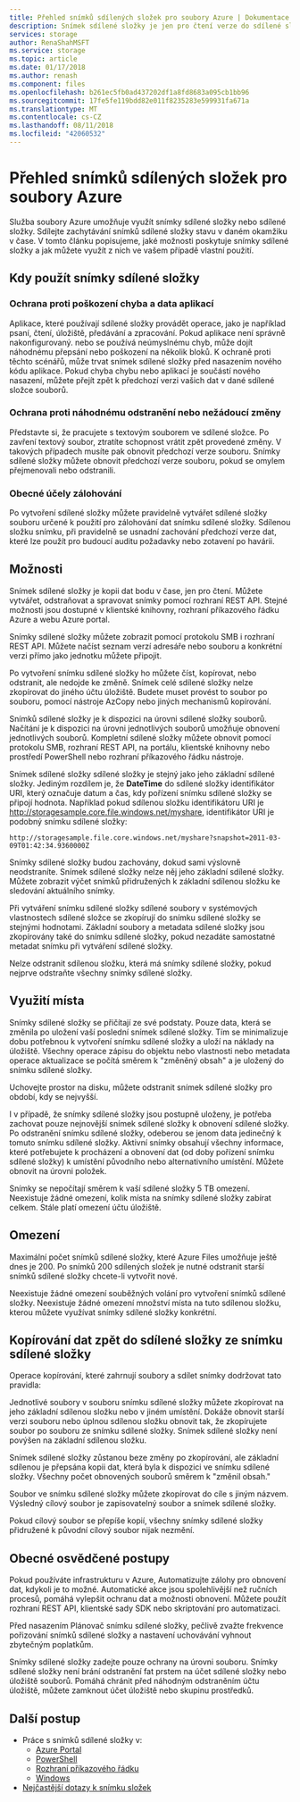 ```yaml
---
title: Přehled snímků sdílených složek pro soubory Azure | Dokumentace Microsoftu
description: Snímek sdílené složky je jen pro čtení verze do sdílené složky Azure Files, která je provedena v bodě v čase, jako způsob, jak zálohovat sdílenou složku.
services: storage
author: RenaShahMSFT
ms.service: storage
ms.topic: article
ms.date: 01/17/2018
ms.author: renash
ms.component: files
ms.openlocfilehash: b261ec5fb0ad437202df1a8fd8683a095cb1bb96
ms.sourcegitcommit: 17fe5fe119bdd82e011f8235283e599931fa671a
ms.translationtype: MT
ms.contentlocale: cs-CZ
ms.lasthandoff: 08/11/2018
ms.locfileid: "42060532"
---
```

# <a name="overview-of-share-snapshots-for-azure-files"></a>Přehled snímků sdílených složek pro soubory Azure 
Služba soubory Azure umožňuje využít snímky sdílené složky nebo sdílené složky. Sdílejte zachytávání snímků sdílené složky stavu v daném okamžiku v čase. V tomto článku popisujeme, jaké možnosti poskytuje snímky sdílené složky a jak můžete využít z nich ve vašem případě vlastní použití.

## <a name="when-to-use-share-snapshots"></a>Kdy použít snímky sdílené složky

### <a name="protection-against-application-error-and-data-corruption"></a>Ochrana proti poškození chyba a data aplikací
Aplikace, které používají sdílené složky provádět operace, jako je například psaní, čtení, úložiště, předávání a zpracování. Pokud aplikace není správně nakonfigurovaný. nebo se používá neúmyslnému chyb, může dojít náhodnému přepsání nebo poškození na několik bloků. K ochraně proti těchto scénářů, může trvat snímek sdílené složky před nasazením nového kódu aplikace. Pokud chyba chybu nebo aplikací je součástí nového nasazení, můžete přejít zpět k předchozí verzi vašich dat v dané sdílené složce souborů. 

### <a name="protection-against-accidental-deletions-or-unintended-changes"></a>Ochrana proti náhodnému odstranění nebo nežádoucí změny
Představte si, že pracujete s textovým souborem ve sdílené složce. Po zavření textový soubor, ztratíte schopnost vrátit zpět provedené změny. V takových případech musíte pak obnovit předchozí verze souboru. Snímky sdílené složky můžete obnovit předchozí verze souboru, pokud se omylem přejmenovali nebo odstranili.

### <a name="general-backup-purposes"></a>Obecné účely zálohování
Po vytvoření sdílené složky můžete pravidelně vytvářet sdílené složky souboru určené k použití pro zálohování dat snímku sdílené složky. Sdílenou složku snímku, při pravidelně se usnadní zachování předchozí verze dat, které lze použít pro budoucí auditu požadavky nebo zotavení po havárii.

## <a name="capabilities"></a>Možnosti
Snímek sdílené složky je kopii dat bodu v čase, jen pro čtení. Můžete vytvářet, odstraňovat a spravovat snímky pomocí rozhraní REST API. Stejné možnosti jsou dostupné v klientské knihovny, rozhraní příkazového řádku Azure a webu Azure portal. 

Snímky sdílené složky můžete zobrazit pomocí protokolu SMB i rozhraní REST API. Můžete načíst seznam verzí adresáře nebo souboru a konkrétní verzi přímo jako jednotku můžete připojit. 

Po vytvoření snímku sdílené složky ho můžete číst, kopírovat, nebo odstranit, ale nedojde ke změně. Snímek celé sdílené složky nelze zkopírovat do jiného účtu úložiště. Budete muset provést to soubor po souboru, pomocí nástroje AzCopy nebo jiných mechanismů kopírování.

Snímků sdílené složky je k dispozici na úrovni sdílené složky souborů. Načítání je k dispozici na úrovni jednotlivých souborů umožňuje obnovení jednotlivých souborů. Kompletní sdílené složky můžete obnovit pomocí protokolu SMB, rozhraní REST API, na portálu, klientské knihovny nebo prostředí PowerShell nebo rozhraní příkazového řádku nástroje.

Snímek sdílené složky sdílené složky je stejný jako jeho základní sdílené složky. Jediným rozdílem je, že **DateTime** do sdílené složky identifikátor URI, který označuje datum a čas, kdy pořízení snímku sdílené složky se připojí hodnota. Například pokud sdílenou složku identifikátoru URI je http://storagesample.core.file.windows.net/myshare, identifikátor URI je podobný snímku sdílené složky:
```
http://storagesample.file.core.windows.net/myshare?snapshot=2011-03-09T01:42:34.9360000Z
```

Snímky sdílené složky budou zachovány, dokud sami výslovně neodstraníte. Snímek sdílené složky nelze něj jeho základní sdílené složky. Můžete zobrazit výčet snímků přidružených k základní sdílenou složku ke sledování aktuálního snímky. 

Při vytváření snímku sdílené složky sdílené soubory v systémových vlastnostech sdílené složce se zkopírují do snímku sdílené složky se stejnými hodnotami. Základní soubory a metadata sdílené složky jsou zkopírovány také do snímku sdílené složky, pokud nezadáte samostatné metadat snímku při vytváření sdílené složky.

Nelze odstranit sdílenou složku, která má snímky sdílené složky, pokud nejprve odstraňte všechny snímky sdílené složky.

## <a name="space-usage"></a>Využití místa 
Snímky sdílené složky se přičítají ze své podstaty. Pouze data, která se změnila po uložení vaší poslední snímek sdílené složky. Tím se minimalizuje dobu potřebnou k vytvoření snímku sdílené složky a uloží na náklady na úložiště. Všechny operace zápisu do objektu nebo vlastnosti nebo metadata operace aktualizace se počítá směrem k "změněný obsah" a je uložený do snímku sdílené složky. 

Uchovejte prostor na disku, můžete odstranit snímek sdílené složky pro období, kdy se nejvyšší.

I v případě, že snímky sdílené složky jsou postupně uloženy, je potřeba zachovat pouze nejnovější snímek sdílené složky k obnovení sdílené složky. Po odstranění snímku sdílené složky, odeberou se jenom data jedinečný k tomuto snímku sdílené složky. Aktivní snímky obsahují všechny informace, které potřebujete k procházení a obnovení dat (od doby pořízení snímku sdílené složky) k umístění původního nebo alternativního umístění. Můžete obnovit na úrovni položek.

Snímky se nepočítají směrem k vaší sdílené složky 5 TB omezení. Neexistuje žádné omezení, kolik místa na snímky sdílené složky zabírat celkem. Stále platí omezení účtu úložiště.

## <a name="limits"></a>Omezení
Maximální počet snímků sdílené složky, které Azure Files umožňuje ještě dnes je 200. Po snímků 200 sdílených složek je nutné odstranit starší snímků sdílené složky chcete-li vytvořit nové. 

Neexistuje žádné omezení souběžných volání pro vytvoření snímků sdílené složky. Neexistuje žádné omezení množství místa na tuto sdílenou složku, kterou můžete využívat snímky sdílené složky konkrétní. 

## <a name="copying-data-back-to-a-share-from-share-snapshot"></a>Kopírování dat zpět do sdílené složky ze snímku sdílené složky
Operace kopírování, které zahrnují soubory a sdílet snímky dodržovat tato pravidla:

Jednotlivé soubory v souboru snímku sdílené složky můžete zkopírovat na jeho základní sdílenou složku nebo v jiném umístění. Dokáže obnovit starší verzi souboru nebo úplnou sdílenou složku obnovit tak, že zkopírujete soubor po souboru ze snímku sdílené složky. Snímek sdílené složky není povýšen na základní sdílenou složku. 

Snímek sdílené složky zůstanou beze změny po zkopírování, ale základní sdílenou je přepsána kopii dat, která byla k dispozici ve snímku sdílené složky. Všechny počet obnovených souborů směrem k "změnil obsah."

Soubor ve snímku sdílené složky můžete zkopírovat do cíle s jiným názvem. Výsledný cílový soubor je zapisovatelný soubor a snímek sdílené složky.

Pokud cílový soubor se přepíše kopií, všechny snímky sdílené složky přidružené k původní cílový soubor nijak nezmění.

## <a name="general-best-practices"></a>Obecné osvědčené postupy 
Pokud používáte infrastrukturu v Azure, Automatizujte zálohy pro obnovení dat, kdykoli je to možné. Automatické akce jsou spolehlivější než ručních procesů, pomáhá vylepšit ochranu dat a možnosti obnovení. Můžete použít rozhraní REST API, klientské sady SDK nebo skriptování pro automatizaci.

Před nasazením Plánovač snímku sdílené složky, pečlivě zvažte frekvence pořizování snímků sdílené složky a nastavení uchovávání vyhnout zbytečným poplatkům.

Snímky sdílené složky zadejte pouze ochrany na úrovni souboru. Snímky sdílené složky není brání odstranění fat prstem na účet sdílené složky nebo úložiště souborů. Pomáhá chránit před náhodným odstraněním účtu úložiště, můžete zamknout účet úložiště nebo skupinu prostředků.

## <a name="next-steps"></a>Další postup
- Práce s snímků sdílené složky v:
    - [Azure Portal](storage-how-to-use-files-portal.md#create-and-modify-share-snapshots)
    - [PowerShell](storage-how-to-use-files-powershell.md#create-and-modify-share-snapshots)
    - [Rozhraní příkazového řádku](storage-how-to-use-files-cli.md#create-and-modify-share-snapshots)
    - [Windows](storage-how-to-use-files-windows.md#accessing-share-snapshots-from-windows)
- [Nejčastější dotazy k snímku složek](storage-files-faq.md#share-snapshots)
